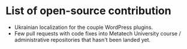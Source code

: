 # List of open-source contribution
- Ukrainian localization for the couple WordPress plugins.
- Few pull requests with code fixes into Metatech University course / administrative repositories that hasn't been landed yet.
